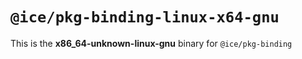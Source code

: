 # `@ice/pkg-binding-linux-x64-gnu`

This is the **x86_64-unknown-linux-gnu** binary for `@ice/pkg-binding`
